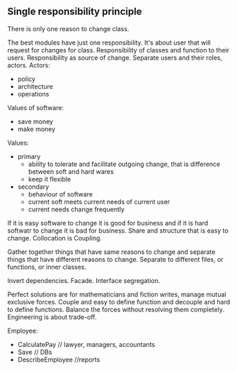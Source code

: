 ## Single responsibility principle
There is only one reason to change class.

The best modules have just one responsibility.
It's about user that will request for changes for class. Responsibility of classes and function to their users.
Responsibility as source of change. Separate users and their roles, actors.
Actors:

- policy
- architecture
- operations

Values of software:

- save money
- make money

Values:

- primary
    - ability to tolerate and facilitate outgoing change, that is difference between soft and hard wares
    - keep it flexible
- secondary
    - behaviour of software
    - current soft meets current needs of current user
    - current needs change frequently

If it is easy software to change it is good for business and if it is hard softwatr to change it is bad for business.
Share and structure that is easy to change. Collocation is Coupling.

Gather together things that have same reasons to change and separate things that have different reasons to change.
Separate to different files, or functions, or inner classes.

Invert dependencies.
Facade.
Interface segregation.

Perfect solutions are for mathematicians and fiction writes, manage mutual exclusive forces.
Couple and easy to define function and decouple and hard to define functions. Balance the forces without resolving them completely.
Engineering is about trade-off.

Employee:

+ CalculatePay // lawyer, managers, accountants
+ Save // DBs
+ DescribeEmployee //reports
